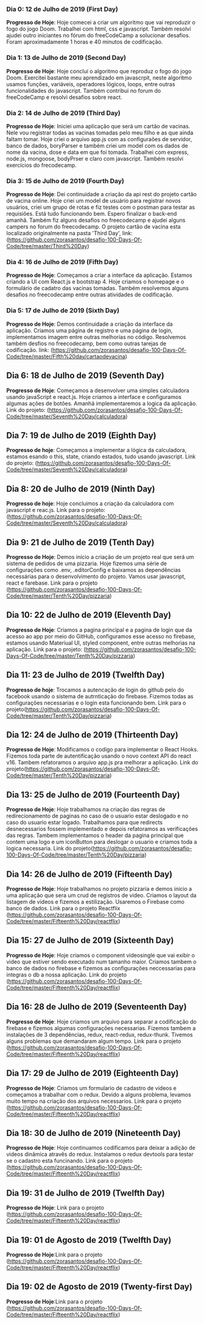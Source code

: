 ### Dia 0: 12 de Julho de 2019 (First Day)

**Progresso de Hoje**: Hoje comecei a criar um algoritmo que vai reproduzir o fogo do jogo Doom. Trabalhei com html, css e javascript.
Também resolvi ajudei outro iniciantes no fórum do freeCodeCamp a solucionar desafios. Foram aproximadamente 1 horas e 40 minutos de codificação.

### Dia 1: 13 de Julho de 2019 (Second Day)

**Progresso de Hoje**: Hoje concluí o algoritmo que reproduz o fogo do jogo Doom. Exercitei bastante meu aprendizado em javascrpit,
neste algoritmo usamos funções, variáveis, operadores lógicos, loops, entre outras funcionalidades do javascript. Também contribui no forum do freeCodeCamp e resolvi desafios sobre react.

### Dia 2: 14 de Julho de 2019 (Third Day)

**Progresso de Hoje**: Iniciei uma aplicação que será um cartão de vacinas. Nele vou registrar todas as vacinas tomadas pelo meu filho e as que ainda faltam tomar. Hoje criei o arquivo app.js com as configuraões de servidor, banco de dados, boryParser e também criei um model com os dados de nome da vacina, dose e data em que foi tomada. Trabalhei com express, node.js, mongoose, bodyPrser e claro com javascript. Também resolvi exercícios do frecodecamp.

### Dia 3: 15 de Julho de 2019 (Fourth Day)
**Progresso de Hoje**: Dei continuidade a criação da api rest do projeto cartão de vacina online. Hoje criei um model de usuário para registrar novos usuários, criei um grupo de rotas e fiz testes com o postman para testar as requisiões. Está tudo funcionando bem. Espero finalizar o back-end amanhã. Também fiz alguns desafios no freecodecamp e ajudei alguns campers no forum do freecodecamp. O projeto cartão de vacina esta localizado originalmente na pasta 'Third Day', link: (https://github.com/zorasantos/desafio-100-Days-Of-Code/tree/master/Third%20Day)

### Dia 4: 16 de Julho de 2019 (Fifth Day)
**Progresso de Hoje**: Começamos a criar a interface da aplicação. Estamos criando a UI com React.js e bootstrap 4. Hoje criamos o homepage e o formulário de cadatro das vacinas tomadas. Também resolvemos alguns desafios no freecodecamp entre outras atividades de codificação.

### Dia 5: 17 de Julho de 2019 (Sixth Day)
**Progresso de Hoje**: Demos continuidade a criação da interface da aplicação. Criamos uma página de registro e uma página de login, implementamos imagem entre outras melhorias no código. Resolvemos também desfios no freecodecamp, bem como outras tarejas de codificação. link: (https://github.com/zorasantos/desafio-100-Days-Of-Code/tree/master/Fifth%20day/cartaodevacina)

## Dia 6: 18 de Julho de 2019 (Seventh Day)
**Progresso de Hoje**: Começamos a desenvolver uma simples calculadora usando javaScript e react.js. Hoje criamos a interface e configuramos algumas ações de botões. Amanhã implementaremos a logica da aplicação. Link do projeto: (https://github.com/zorasantos/desafio-100-Days-Of-Code/tree/master/Seventh%20Day/calculadora)

## Dia 7: 19 de Julho de 2019 (Eighth Day)
**Progresso de hoje**: Começamos a implementar a lógica da calculadora, estamos esando o this, state, criando estados, tudo usando javascript. Link do projeto: (https://github.com/zorasantos/desafio-100-Days-Of-Code/tree/master/Seventh%20Day/calculadora)

## Dia 8: 20 de Julho de 2019 (Ninth Day)
**Progresso de hoje**: Hoje concluimos a criação da calculadora com javascript e reac.js.
Link para o projeto: (https://github.com/zorasantos/desafio-100-Days-Of-Code/tree/master/Seventh%20Day/calculadora)

## Dia 9: 21 de Julho de 2019 (Tenth Day)
**Progresso de Hoje**: Demos início a criação de um projeto real que será um sistema de pedidos de uma pizzaria. Hoje fizemos uma série de configurações como .env, .editorConfig e baixamos as dependências necessárias para o desenvolvimento do projeto. Vamos usar javascript, react e farebase. Link para o projeto (https://github.com/zorasantos/desafio-100-Days-Of-Code/tree/master/Tenth%20Day/pizzaria)

## Dia 10: 22 de Julho de 2019 (Eleventh Day)
**Progresso de Hoje**: Criamos a pagina principal e a pagina de login que da acesso ao app por meio do GitHub, configuramos esse acesso no firebase, estamos usando Materiual UI, styled component, entre outras melhorias na aplicação. Link para o projeto: (https://github.com/zorasantos/desafio-100-Days-Of-Code/tree/master/Tenth%20Day/pizzaria)

## Dia 11: 23 de Julho de 2019 (Twelfth Day)
**Progresso de hoje**: Trocamos a autencação de login do github pelo do facebook usando o sistema de autrnticação do firebase. Fizemos todas as configurações necessarias e o login esta funcionando bem. Link para o projeto(https://github.com/zorasantos/desafio-100-Days-Of-Code/tree/master/Tenth%20Day/pizzaria)

## Dia 12: 24 de Julho de 2019 (Thirteenth Day)
**Progresso de Hoje**: Modificamos o codigo para implementar o React Hooks. Fizemos toda parte de autentificação usando o novo context API do react v16. Tambem refatoramos o arquivo app.js pra melhorar a aplicação. Link do projeto(https://github.com/zorasantos/desafio-100-Days-Of-Code/tree/master/Tenth%20Day/pizzaria)

## Dia 13: 25 de Julho de 2019 (Fourteenth Day)
**Progresso de Hoje**: Hoje trabalhamos na criação das regras de redirecionamento de paginas no caso de o usuario estar deslogado e no caso do usuario estar logado. Trabalhamos para que redirects desnecessarios fossem implementado e depois refatoramos as verificações das regras. Tambem implementamos o header da pagina principal que contem uma logo e um iconButton para deslogar o usuario e criamos toda a logica necessaria. Link do projeto(https://github.com/zorasantos/desafio-100-Days-Of-Code/tree/master/Tenth%20Day/pizzaria)

## Dia 14: 26 de Julho de 2019 (Fifteenth Day)
**Progresso de Hoje**: Hoje trabalhamos no projeto pizzaria e demos inicio a uma aplicação que sera um crud de registros de video. Criamos o layout da listagem de videos e fizemos a estilização. Usaremos o Firebase como banco de dados. Link para o projeto Reactflix (https://github.com/zorasantos/desafio-100-Days-Of-Code/tree/master/Fifteenth%20Day/reactflix)

## Dia 15: 27 de Julho de 2019 (Sixteenth Day)
**Progresso de Hoje**: Hoje criamos o component videosingle que vai exibir o video que estiver  sendo executado num tamanho maior. Criamos tambem o banco de dados no firebase e fizemos as configurações neccessarias para integras o db a nossa aplicação. Link do projeto (https://github.com/zorasantos/desafio-100-Days-Of-Code/tree/master/Fifteenth%20Day/reactflix)

## Dia 16: 28 de Julho de 2019 (Seventeenth Day)
**Progresso de Hoje**: Hoje criamos um arquivo para separar a codificação do firebase e fizemos algumas configurações necessarias. Fizemos tambem a instalações de 3 dependências, redux, react-redux, redux-thunk. Tivemos alguns problemas que demandaram algum tempo. Link para o projeto (https://github.com/zorasantos/desafio-100-Days-Of-Code/tree/master/Fifteenth%20Day/reactflix)

## Dia 17: 29 de Julho de 2019 (Eighteenth Day)
**Progresso de Hoje**: Criamos um formulario de cadastro de videos e começamos a trabalhar com o redux. Devido a alguns problema, levamos muito tempo na criação dos arquivos necessarios. Link para o projeto (https://github.com/zorasantos/desafio-100-Days-Of-Code/tree/master/Fifteenth%20Day/reactflix)

## Dia 18: 30 de Julho de 2019 (Nineteenth Day)
**Progresso de Hoje**: Hoje continuamos codificamos para deixar a adição de videos dinâmica atravês do redux. Instalamos o redux devtools para testar se o cadastro esta funcinando. Link para o projeto (https://github.com/zorasantos/desafio-100-Days-Of-Code/tree/master/Fifteenth%20Day/reactflix)

## Dia 19: 31 de Julho de 2019 (Twelfth Day)
**Progresso de Hoje**: Link para o projeto (https://github.com/zorasantos/desafio-100-Days-Of-Code/tree/master/Fifteenth%20Day/reactflix)

## Dia 19: 01 de Agosto de 2019 (Twelfth Day)
**Progresso de Hoje**:Link para o projeto (https://github.com/zorasantos/desafio-100-Days-Of-Code/tree/master/Fifteenth%20Day/reactflix)

## Dia 19: 02 de Agosto de 2019 (Twenty-first Day)
**Progresso de Hoje**:Link para o projeto (https://github.com/zorasantos/desafio-100-Days-Of-Code/tree/master/Fifteenth%20Day/reactflix)
